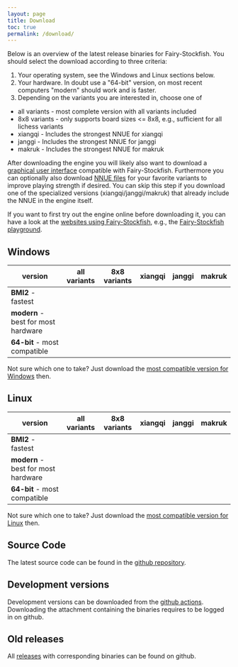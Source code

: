 ```yaml
---
layout: page
title: Download
toc: true
permalink: /download/
---
```

Below is an overview of the latest release binaries for Fairy-Stockfish. You should select the download according to three criteria:
1. Your operating system, see the Windows and Linux sections below.
2. Your hardware. In doubt use a "64-bit" version, on most recent computers "modern" should work and is faster.
3. Depending on the variants you are interested in, choose one of
  * all variants - most complete version with all variants included
  * 8x8 variants - only supports board sizes <= 8x8, e.g., sufficient for all lichess variants
  * xiangqi - Includes the strongest NNUE for xiangqi
  * janggi - Includes the strongest NNUE for janggi
  * makruk - Includes the strongest NNUE for makruk

After downloading the engine you will likely also want to download a [graphical user interface](/gui/) compatible with Fairy-Stockfish. Furthermore you can optionally also download [NNUE files](/nnue/) for your favorite variants to improve playing strength if desired. You can skip this step if you download one of the specialized versions (xiangqi/janggi/makruk) that already include the NNUE in the engine itself.

If you want to first try out the engine online before downloading it, you can have a look at the [websites using Fairy-Stockfish](/online/), e.g., the [Fairy-Stockfish playground](https://fairyground.vercel.app/).

## Windows

|  version | all variants | 8x8 variants | xiangqi | janggi | makruk |
|---|---|---|---|---|---|
| **BMI2** - fastest | <a href="https://github.com/fairy-stockfish/Fairy-Stockfish/releases/latest/download/fairy-stockfish-largeboard_x86-64-bmi2.exe" target="_blank"><i class="fa fa-download"></i></a> | <a href="https://github.com/fairy-stockfish/Fairy-Stockfish/releases/latest/download/fairy-stockfish_x86-64-bmi2.exe" target="_blank"><i class="fa fa-download"></i></a> | <a href="https://github.com/fairy-stockfish/Fairy-Stockfish-NNUE/releases/download/xiangqi-ae0082262b68/fairy-stockfish_x86-64-bmi2.exe" target="_blank"><i class="fa fa-download"></i></a> | <a href="https://github.com/fairy-stockfish/Fairy-Stockfish-NNUE/releases/download/janggi-7fb17c3419dc/fairy-stockfish_x86-64-bmi2.exe" target="_blank"><i class="fa fa-download"></i></a> | <a href="https://github.com/fairy-stockfish/Fairy-Stockfish-NNUE/releases/download/makruk-23def9767554/fairy-stockfish_x86-64-bmi2.exe" target="_blank"><i class="fa fa-download"></i></a> |
| **modern** - best for most hardware | <a href="https://github.com/fairy-stockfish/Fairy-Stockfish/releases/latest/download/fairy-stockfish-largeboard_x86-64-modern.exe" target="_blank"><i class="fa fa-download"></i></a> | <a href="https://github.com/fairy-stockfish/Fairy-Stockfish/releases/latest/download/fairy-stockfish_x86-64-modern.exe" target="_blank"><i class="fa fa-download"></i></a> | <a href="https://github.com/fairy-stockfish/Fairy-Stockfish-NNUE/releases/download/xiangqi-ae0082262b68/fairy-stockfish_x86-64-modern.exe" target="_blank"><i class="fa fa-download"></i></a> | <a href="https://github.com/fairy-stockfish/Fairy-Stockfish-NNUE/releases/download/janggi-7fb17c3419dc/fairy-stockfish_x86-64-modern.exe" target="_blank"><i class="fa fa-download"></i></a> | <a href="https://github.com/fairy-stockfish/Fairy-Stockfish-NNUE/releases/download/makruk-23def9767554/fairy-stockfish_x86-64-modern.exe" target="_blank"><i class="fa fa-download"></i></a> |
| **64-bit** - most compatible | <a href="https://github.com/fairy-stockfish/Fairy-Stockfish/releases/latest/download/fairy-stockfish-largeboard_x86-64.exe" target="_blank"><i class="fa fa-download"></i></a> | <a href="https://github.com/fairy-stockfish/Fairy-Stockfish/releases/latest/download/fairy-stockfish_x86-64.exe" target="_blank"><i class="fa fa-download"></i></a> | <a href="https://github.com/fairy-stockfish/Fairy-Stockfish-NNUE/releases/download/xiangqi-ae0082262b68/fairy-stockfish_x86-64.exe" target="_blank"><i class="fa fa-download"></i></a> | <a href="https://github.com/fairy-stockfish/Fairy-Stockfish-NNUE/releases/download/janggi-7fb17c3419dc/fairy-stockfish_x86-64.exe" target="_blank"><i class="fa fa-download"></i></a> | <a href="https://github.com/fairy-stockfish/Fairy-Stockfish-NNUE/releases/download/makruk-23def9767554/fairy-stockfish_x86-64.exe" target="_blank"><i class="fa fa-download"></i></a> |

Not sure which one to take? Just download the [most compatible version for Windows](https://github.com/fairy-stockfish/Fairy-Stockfish/releases/latest/download/fairy-stockfish-largeboard_x86-64.exe) then.


## Linux

|  version | all variants | 8x8 variants | xiangqi | janggi | makruk |
|---|---|---|---|---|---|
| **BMI2** - fastest | <a href="https://github.com/fairy-stockfish/Fairy-Stockfish/releases/latest/download/fairy-stockfish-largeboard_x86-64-bmi2" target="_blank"><i class="fa fa-download"></i></a> | <a href="https://github.com/fairy-stockfish/Fairy-Stockfish/releases/latest/download/fairy-stockfish_x86-64-bmi2" target="_blank"><i class="fa fa-download"></i></a> | <a href="https://github.com/fairy-stockfish/Fairy-Stockfish-NNUE/releases/download/xiangqi-ae0082262b68/fairy-stockfish_x86-64-bmi2" target="_blank"><i class="fa fa-download"></i></a> | <a href="https://github.com/fairy-stockfish/Fairy-Stockfish-NNUE/releases/download/janggi-7fb17c3419dc/fairy-stockfish_x86-64-bmi2" target="_blank"><i class="fa fa-download"></i></a> | <a href="https://github.com/fairy-stockfish/Fairy-Stockfish-NNUE/releases/download/makruk-23def9767554/fairy-stockfish_x86-64-bmi2" target="_blank"><i class="fa fa-download"></i></a> |
| **modern** - best for most hardware | <a href="https://github.com/fairy-stockfish/Fairy-Stockfish/releases/latest/download/fairy-stockfish-largeboard_x86-64-modern" target="_blank"><i class="fa fa-download"></i></a> | <a href="https://github.com/fairy-stockfish/Fairy-Stockfish/releases/latest/download/fairy-stockfish_x86-64-modern" target="_blank"><i class="fa fa-download"></i></a> | <a href="https://github.com/fairy-stockfish/Fairy-Stockfish-NNUE/releases/download/xiangqi-ae0082262b68/fairy-stockfish_x86-64-modern" target="_blank"><i class="fa fa-download"></i></a> | <a href="https://github.com/fairy-stockfish/Fairy-Stockfish-NNUE/releases/download/janggi-7fb17c3419dc/fairy-stockfish_x86-64-modern" target="_blank"><i class="fa fa-download"></i></a> | <a href="https://github.com/fairy-stockfish/Fairy-Stockfish-NNUE/releases/download/makruk-23def9767554/fairy-stockfish_x86-64-modern" target="_blank"><i class="fa fa-download"></i></a> |
| **64-bit** - most compatible | <a href="https://github.com/fairy-stockfish/Fairy-Stockfish/releases/latest/download/fairy-stockfish-largeboard_x86-64" target="_blank"><i class="fa fa-download"></i></a> | <a href="https://github.com/fairy-stockfish/Fairy-Stockfish/releases/latest/download/fairy-stockfish_x86-64" target="_blank"><i class="fa fa-download"></i></a> | <a href="https://github.com/fairy-stockfish/Fairy-Stockfish-NNUE/releases/download/xiangqi-ae0082262b68/fairy-stockfish_x86-64" target="_blank"><i class="fa fa-download"></i></a> | <a href="https://github.com/fairy-stockfish/Fairy-Stockfish-NNUE/releases/download/janggi-7fb17c3419dc/fairy-stockfish_x86-64" target="_blank"><i class="fa fa-download"></i></a> | <a href="https://github.com/fairy-stockfish/Fairy-Stockfish-NNUE/releases/download/makruk-23def9767554/fairy-stockfish_x86-64" target="_blank"><i class="fa fa-download"></i></a> |

Not sure which one to take? Just download the [most compatible version for Linux](https://github.com/fairy-stockfish/Fairy-Stockfish/releases/latest/download/fairy-stockfish-largeboard_x86-64) then.

## Source Code
The latest source code can be found in the [github repository](https://github.com/fairy-stockfish/Fairy-Stockfish).

## Development versions
Development versions can be downloaded from the [github actions](https://github.com/fairy-stockfish/Fairy-Stockfish/actions/workflows/release.yml?query=branch%3Amaster). Downloading the attachment containing the binaries requires to be logged in on github.

## Old releases
All [releases](https://github.com/fairy-stockfish/Fairy-Stockfish/releases) with corresponding binaries can be found on github.
